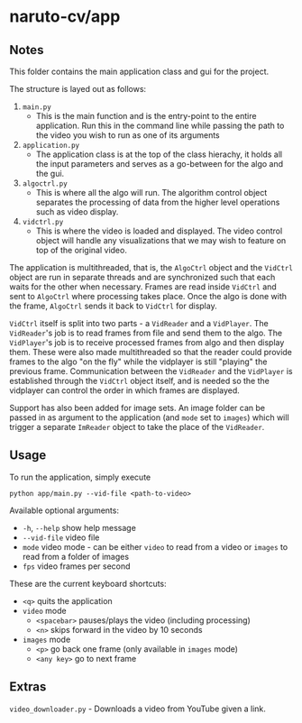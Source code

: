 # naruto-cv/app

## Notes
This folder contains the main application class and gui for the project.

The structure is layed out as follows:
1. `main.py`
    - This is the main function and is the entry-point to the entire application. Run this in the command line while passing the path to the video you wish to run as one of its arguments
2. `application.py`
    - The application class is at the top of the class hierachy, it holds all the input parameters and serves as a go-between for the algo and the gui.
3. `algoctrl.py`
    - This is where all the algo will run. The algorithm control object separates the processing of data from the higher level operations such as video display.
4. `vidctrl.py`
    - This is where the video is loaded and displayed. The video control object will handle any visualizations that we may wish to feature on top of the original video.
        
The application is multithreaded, that is, the `AlgoCtrl` object and the `VidCtrl` object are run in separate threads and are synchronized such that each waits for the other when necessary. Frames are read inside `VidCtrl` and sent to `AlgoCtrl` where processing takes place. Once the algo is done with the frame, `AlgoCtrl` sends it back to `VidCtrl` for display. 

`VidCtrl` itself is split into two parts - a `VidReader` and a `VidPlayer`. The `VidReader`'s job is to read frames from file and send them to the algo. The `VidPlayer`'s job is to receive processed frames from algo and then display them. These were also made multithreaded so that the reader could provide frames to the algo "on the fly" while the vidplayer is still "playing" the previous frame. Communication between the `VidReader` and the `VidPlayer` is established through the `VidCtrl` object itself, and is needed so the the vidplayer can control the order in which frames are displayed.

Support has also been added for image sets. An image folder can be passed in as argument to the application (and `mode` set to `images`) which will trigger a separate `ImReader` object to take the place of the `VidReader`.

## Usage
To run the application, simply execute
```
python app/main.py --vid-file <path-to-video>
```

Available optional arguments:
- `-h`, `--help`            show help message
- `--vid-file`              video file
- `mode`                    video mode - can be either `video` to read from a video or `images` to read from a folder of images
- `fps`                     video frames per second

These are the current keyboard shortcuts:
- `<q>` quits the application
- `video` mode
    - `<spacebar>` pauses/plays the video (including processing)
    - `<n>` skips forward in the video by 10 seconds
- `images` mode
    - `<p>` go back one frame (only available in `images` mode)
    - `<any key>` go to next frame

## Extras

`video_downloader.py` - Downloads a video from YouTube given a link.
